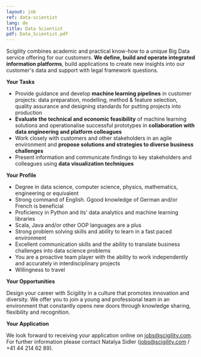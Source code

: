 ```yaml
---
layout: job
ref: data-scientist
lang: de
title: Data Scientist
pdf: Data_Scientist.pdf
---
```


Scigility combines academic and practical know-how to a unique Big Data service offering for our customers. **We define, build and operate integrated information platforms**, build applications to create new insights into our customer's data and support with legal framework questions.

<b>Your Tasks</b>

* Provide guidance and develop **machine learning pipelines** in customer projects: data preparation, modelling, method & feature selection, quality assurance and designing standards for putting projects into production
* **Evaluate the technical and economic feasibility** of machine learning solutions and operationalise successful prototypes in **collaboration with data engineering and platform colleagues**
* Work closely with customers and other stakeholders in an agile environment and **propose solutions and strategies to diverse business challenges**
* Present information and communicate findings to key stakeholders and colleagues using **data visualization techniques**

<b>Your Profile</b>

* Degree in data science, computer science, physics, mathematics, engineering or equivalent
* Strong command of English. Ggood knowledge of German and/or French is beneficial
* Proficiency in Python and its' data analytics and machine learning libraries
* Scala, Java and/or other OOP languages are a plus
* Strong problem solving skills and ability to learn in a fast paced environment
* Excellent communication skills and the ability to translate business challenges into data science problems
* You are a proactive team player with the ability to work independently and accurately in interdisciplinary projects
* Willingness to travel

<b>Your Opportunities</b>

Design your career with Scigility in a culture that promotes innovation and diversity. We offer you to join a young and professional team in an environment that constantly opens new doors through knowledge sharing, flexibility and recognition.

<b>Your Application</b>

We look forward to receiving your application online on jobs@scigility.com. For further information please contact Natalya Sidler (jobs@scigility.com / +41 44 214 62 89).
